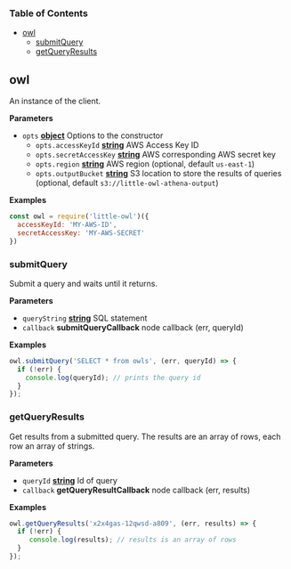 <!-- Generated by documentation.js. Update this documentation by updating the source code. -->

### Table of Contents

-   [owl](#owl)
    -   [submitQuery](#submitquery)
    -   [getQueryResults](#getqueryresults)

## owl

An instance of the client.

**Parameters**

-   `opts` **[object](https://developer.mozilla.org/en-US/docs/Web/JavaScript/Reference/Global_Objects/Object)** Options to the constructor
    -   `opts.accessKeyId` **[string](https://developer.mozilla.org/en-US/docs/Web/JavaScript/Reference/Global_Objects/String)** AWS Access Key ID
    -   `opts.secretAccessKey` **[string](https://developer.mozilla.org/en-US/docs/Web/JavaScript/Reference/Global_Objects/String)** AWS corresponding AWS secret key
    -   `opts.region` **[string](https://developer.mozilla.org/en-US/docs/Web/JavaScript/Reference/Global_Objects/String)** AWS region (optional, default `us-east-1`)
    -   `opts.outputBucket` **[string](https://developer.mozilla.org/en-US/docs/Web/JavaScript/Reference/Global_Objects/String)** S3 location to store the results of queries (optional, default `s3://little-owl-athena-output`)

**Examples**

```javascript
const owl = require('little-owl')({
  accessKeyId: 'MY-AWS-ID',
  secretAccessKey: 'MY-AWS-SECRET'
})
```

### submitQuery

Submit a query and waits until it returns.

**Parameters**

-   `queryString` **[string](https://developer.mozilla.org/en-US/docs/Web/JavaScript/Reference/Global_Objects/String)** SQL statement
-   `callback` **submitQueryCallback** node callback (err, queryId)

**Examples**

```javascript
owl.submitQuery('SELECT * from owls', (err, queryId) => {
  if (!err) {
    console.log(queryId); // prints the query id
  }
});
```

### getQueryResults

Get results from a submitted query. The results are an array of rows, each row an array of strings.

**Parameters**

-   `queryId` **[string](https://developer.mozilla.org/en-US/docs/Web/JavaScript/Reference/Global_Objects/String)** Id of query
-   `callback` **getQueryResultCallback** node callback (err, results)

**Examples**

```javascript
owl.getQueryResults('x2x4gas-12qwsd-a809', (err, results) => {
  if (!err) {
     console.log(results); // results is an array of rows
  }
});
```
